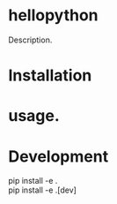 # hellopython
Description.

# Installation

# usage.

# Development
 pip install -e . <br/>
 pip install -e .[dev]
